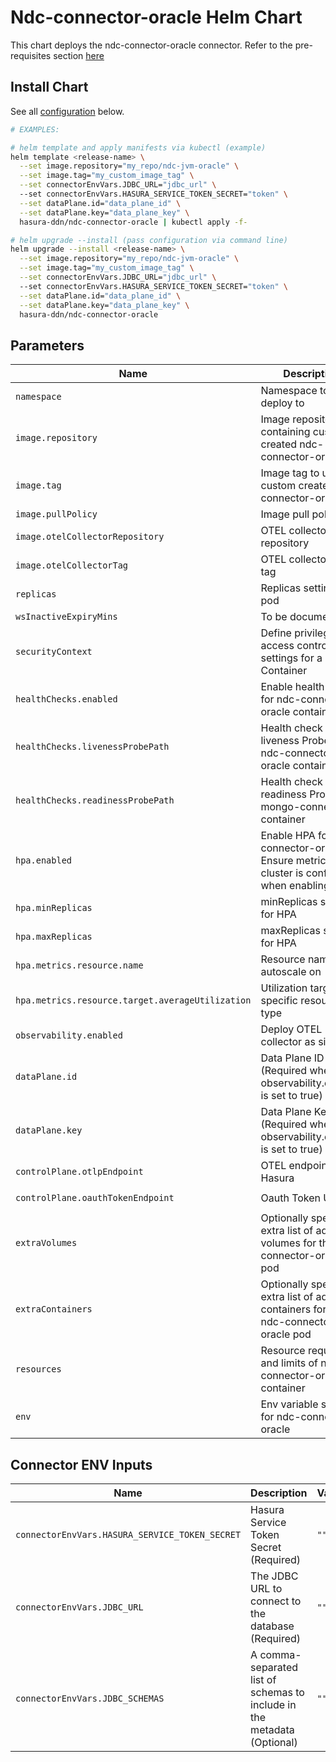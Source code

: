 # Ndc-connector-oracle Helm Chart

This chart deploys the ndc-connector-oracle connector. Refer to the pre-requisites section [here](../../README.md#get-started)

## Install Chart

See all [configuration](#parameters) below.

```bash
# EXAMPLES:

# helm template and apply manifests via kubectl (example)
helm template <release-name> \
  --set image.repository="my_repo/ndc-jvm-oracle" \
  --set image.tag="my_custom_image_tag" \
  --set connectorEnvVars.JDBC_URL="jdbc_url" \ 
  --set connectorEnvVars.HASURA_SERVICE_TOKEN_SECRET="token" \
  --set dataPlane.id="data_plane_id" \
  --set dataPlane.key="data_plane_key" \
  hasura-ddn/ndc-connector-oracle | kubectl apply -f-

# helm upgrade --install (pass configuration via command line)
helm upgrade --install <release-name> \
  --set image.repository="my_repo/ndc-jvm-oracle" \
  --set image.tag="my_custom_image_tag" \
  --set connectorEnvVars.JDBC_URL="jdbc_url" \ 
  --set connectorEnvVars.HASURA_SERVICE_TOKEN_SECRET="token" \
  --set dataPlane.id="data_plane_id" \
  --set dataPlane.key="data_plane_key" \
  hasura-ddn/ndc-connector-oracle
```

## Parameters 

| Name                                              | Description                                                                                                | Value                               |
| ------------------------------------------------- | ---------------------------------------------------------------------------------------------------------- | ------------------------------------|
| `namespace`                                       | Namespace to deploy to                                                                                     | `"default"`                     |
| `image.repository`                                | Image repository containing custom created ndc-connector-oracle                                                     | `""`                                |
| `image.tag`                                       | Image tag to use for custom created ndc-connector-oracle                                                            | `""`                                |
| `image.pullPolicy`                                | Image pull policy                                                                                          | `Always`                            |
| `image.otelCollectorRepository`                   | OTEL collector image repository                                                                            | `otel/opentelemetry-collector`      |
| `image.otelCollectorTag`                          | OTEL collector image tag                                                                                   | `0.104.0`                           |
| `replicas`                                        | Replicas setting for pod                                                                                   | `1`                                 |
| `wsInactiveExpiryMins`                            | To be documented                                                                                           | `1`                                 |
| `securityContext`                                 | Define privilege and access control settings for a Pod or Container                                        | `{}`                                |
| `healthChecks.enabled`                            | Enable health check for ndc-connector-oracle container                                                              | `false`                             |
| `healthChecks.livenessProbePath`                  | Health check liveness Probe path ndc-connector-oracle container                                                     | `"/healthz"`                        |
| `healthChecks.readinessProbePath`                 | Health check readiness Probe path mongo-connector container                                                | `"/healthz"`                        |
| `hpa.enabled`                                     | Enable HPA for ndc-connector-oracle.  Ensure metrics cluster is configured when enabling                            | `false`                             |
| `hpa.minReplicas`                                 | minReplicas setting for HPA                                                                                | `2`                                 |
| `hpa.maxReplicas`                                 | maxReplicas setting for HPA                                                                                | `4`                                 |
| `hpa.metrics.resource.name`                       | Resource name to autoscale on                                                                              | ``                                  |
| `hpa.metrics.resource.target.averageUtilization`  | Utilization target on specific resource type                                                               | ``                                  |
| `observability.enabled`                           | Deploy OTEL collector as sidecar                                                                           | `true`                          |
| `dataPlane.id`                                    | Data Plane ID (Required when observability.enabled is set to true)                                         | `""`                         |
| `dataPlane.key`                                   | Data Plane Key (Required when observability.enabled is set to true)                                        | `""`                         |
| `controlPlane.otlpEndpoint`                       | OTEL endpoint under Hasura                                                                                 | `"https://gateway.otlp.hasura.io:443"`                         |
| `controlPlane.oauthTokenEndpoint`                 | Oauth Token URL                                                                                            | `"https://ddn-oauth.pro.hasura.io/oauth2/token"`                         |
| `extraVolumes`                                    | Optionally specify extra list of additional volumes for the ndc-connector-oracle pod                                | `[]`                                |
| `extraContainers`                                 | Optionally specify extra list of additional containers for the ndc-connector-oracle pod                             | `[]`                                | 
| `resources`                                       | Resource requests and limits of ndc-connector-oracle container                                                      | `{}`                                |
| `env`                                             | Env variable section for ndc-connector-oracle                                                                       | `[]`                                |

## Connector ENV Inputs

| Name                                              | Description                                                                                                | Value                           |
| ------------------------------------------------- | ---------------------------------------------------------------------------------------------------------- | ------------------------------- |
| `connectorEnvVars.HASURA_SERVICE_TOKEN_SECRET`    | Hasura Service Token Secret (Required)                                                                     | `""`                                 |
| `connectorEnvVars.JDBC_URL`                       | The JDBC URL to connect to the database (Required)                                                                         | `""`                                 |
| `connectorEnvVars.JDBC_SCHEMAS`                   | A comma-separated list of schemas to include in the metadata (Optional)                                                                         | `""`                                 |